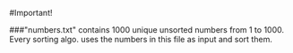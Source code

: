 #Important!

###"numbers.txt" contains 1000 unique unsorted numbers from 1 to 1000. Every sorting algo. uses the numbers in this file as input and sort them.
